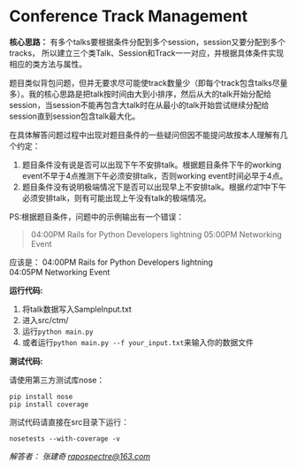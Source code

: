 # Conference Track Management

**核心思路：**
有多个talks要根据条件分配到多个session，session又要分配到多个tracks，
所以建立三个类Talk、Session和Track一一对应，并根据具体条件实现相应的类方法与属性。

题目类似背包问题，但并无要求尽可能使track数量少（即每个track包含talks尽量多）。我的核心思路是把talk按时间由大到小排序，然后从大的talk开始分配给session，当session不能再包含大talk时在从最小的talk开始尝试继续分配给session直到session包含talk最大化。

在具体解答问题过程中出现对题目条件的一些疑问但因不能提问故按本人理解有几个约定：

 1. 题目条件没有说是否可以出现下午不安排talk。根据题目条件下午的working event不早于4点推测下午必须安排talk，否则working event时间必早于4点。
 2. 题目条件没有说明极端情况下是否可以出现早上不安排talk。根据*约定1*中下午必须安排talk，则有可能出现上午没有talk的极端情况。

PS:根据题目条件，问题中的示例输出有一个错误：

> 04:00PM Rails for Python Developers lightning
> 05:00PM Networking Event

应该是：
04:00PM Rails for Python Developers lightning  
04:05PM Networking Event

**运行代码:**

 1. 将talk数据写入SampleInput.txt
 2. 进入src/ctm/
 3. 运行`python main.py`
 4. 或者运行`python main.py --f your_input.txt`来输入你的数据文件

**测试代码:**

请使用第三方测试库nose：

    pip install nose
    pip install coverage

测试代码请直接在src目录下运行：

    nosetests --with-coverage -v

*解答者：*
*张建奇 rapospectre@163.com*
